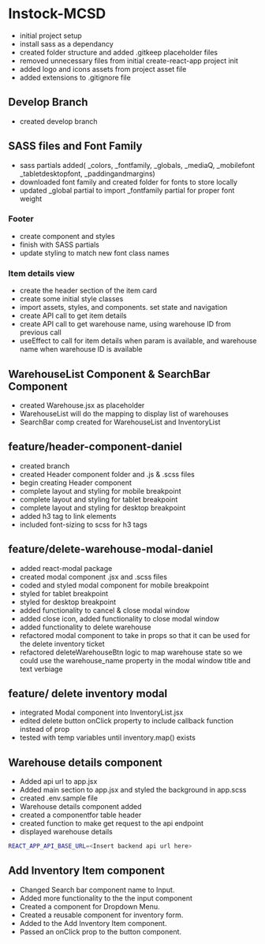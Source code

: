# Instock-MCSD

-   initial project setup
-   install sass as a dependancy
-   created folder structure and added .gitkeep placeholder files
-   removed unnecessary files from initial create-react-app project init
-   added logo and icons assets from project asset file
-   added extensions to .gitignore file

## Develop Branch

-   created develop branch

## SASS files and Font Family

-   sass partials added( \_colors, \_fontfamily, \_globals, \_mediaQ, \_mobilefont \_tabletdesktopfont, \_paddingandmargins)
-   downloaded font family and created folder for fonts to store locally
-   updated \_global partial to import \_fontfamily partial for proper font weight

### Footer

-   create component and styles
-   finish with SASS partials
-   update styling to match new font class names

### Item details view

-   create the header section of the item card
-   create some initial style classes
-   import assets, styles, and components. set state and navigation
-   create API call to get item details
-   create API call to get warehouse name, using warehouse ID from previous call
-   useEffect to call for item details when param is available, and warehouse name when warehouse ID is available

## WarehouseList Component & SearchBar Component

-   created Warehouse.jsx as placeholder
-   WarehouseList will do the mapping to display list of warehouses
-   SearchBar comp created for WarehouseList and InventoryList

## feature/header-component-daniel

-   created branch
-   created Header component folder and .js & .scss files
-   begin creating Header component
-   complete layout and styling for mobile breakpoint
-   complete layout and styling for tablet breakpoint
-   complete layout and styling for desktop breakpoint
-   added h3 tag to link elements
-   included font-sizing to scss for h3 tags

## feature/delete-warehouse-modal-daniel

-   added react-modal package
-   created modal component .jsx and .scss files
-   coded and styled modal component for mobile breakpoint
-   styled for tablet breakpoint
-   styled for desktop breakpoint
-   added functionality to cancel & close modal window
-   added close icon, added functionality to close modal window
-   added functionality to delete warehouse
-   refactored modal component to take in props so that it can be used for the delete inventory ticket
-   refactored deleteWarehouseBtn logic to map warehouse state so we could use the warehouse_name property in the modal window title and text verbiage

## feature/ delete inventory modal

-   integrated Modal component into InventoryList.jsx
-   edited delete button onClick property to include callback function instead of prop
-   tested with temp variables until inventory.map() exists

## Warehouse details component

-   Added api url to app.jsx
-   Added main section to app.jsx and styled the background in app.scss
-   created .env.sample file
-   Warehouse details component added
-   created a componentfor table header
-   created function to make get request to the api endpoint
-   displayed warehouse details

```bash
REACT_APP_API_BASE_URL=<Insert backend api url here>
```

## Add Inventory Item component

-   Changed Search bar component name to Input.
-   Added more functionality to the the input component
-   Created a component for Dropdown Menu.
-   Created a reusable component for inventory form.
-   Added to the Add Inventory Item component.
-   Passed an onClick prop to the button component.
